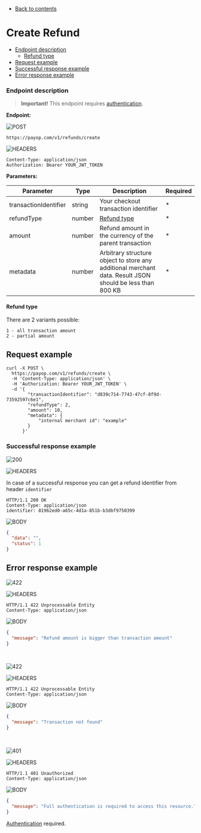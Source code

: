 * [Back to contents](../Readme.md#contents)

# Create Refund

* [Endpoint description](#endpoint-description)
    * [Refund type](#refund-type)
* [Request example](#request-example)
* [Successful response example](#successful-response-example)
* [Error response example](#error-response-example)

### Endpoint description

> **Important!** This endpoint requires [authentication](../Authentication/bearerAuthentication.md).

**Endpoint:**

![POST](https://img.shields.io/badge/-POST-green?style=for-the-badge)

```shell
https://payop.com/v1/refunds/create
```

![HEADERS](https://img.shields.io/badge/-HEADERS-yellowgreen?style=for-the-badge)

```shell
Content-Type: application/json
Authorization: Bearer YOUR_JWT_TOKEN
```

**Parameters:**

Parameter             | Type   | Description                                                                                              | Required |
----------------------|--------|----------------------------------------------------------------------------------------------------------|----------|
transactionIdentifier | string | Your checkout transaction identifier                                                                     | *        |
refundType            | number | [Refund type](#refund-type)                                                                               | *        |
amount                | number | Refund amount in the currency of the parent transaction                                                  | *        |
metadata              | number | Arbitrary structure object to store any additional merchant data. Result JSON should be less than 800 KB | *        |

#### Refund type

There are 2 variants possible:

```
1 - all transaction amount
2 - partial amount
``` 

## Request example

```shell
curl -X POST \
  https://payop.com/v1/refunds/create \
  -H 'Content-Type: application/json' \
  -H 'Authorization: Bearer YOUR_JWT_TOKEN' \
  -d '{
        "transactionIdentifier": "d839c714-7743-47cf-8f9d-73592597c6e1",
        "refundType": 2,
        "amount": 10,
        "metadata": {
            "internal merchant id": "example"
        }
      }'
```

### Successful response example

![200](https://img.shields.io/badge/200-OK-blue?style=for-the-badge)

![HEADERS](https://img.shields.io/badge/-HEADERS-yellowgreen?style=for-the-badge)

In case of a successful response you can get a refund identifier from header `identifier`

```shell
HTTP/1.1 200 OK
Content-Type: application/json
identifier: 81962ed0-a65c-4d1a-851b-b3dbf9750399
```

![BODY](https://img.shields.io/badge/-BODY-blueviolet?style=for-the-badge)

```json
{
  "data": "",
  "status": 1
}
```

## Error response example

![422](https://img.shields.io/badge/422-Unprocessable%20Entity-red?style=for-the-badge)

![HEADERS](https://img.shields.io/badge/-HEADERS-yellowgreen?style=for-the-badge)

```shell
HTTP/1.1 422 Unprocessable Entity
Content-Type: application/json
```

![BODY](https://img.shields.io/badge/-BODY-blueviolet?style=for-the-badge)

```json
{
  "message": "Refund amount is bigger than transaction amount"
}
```

<br>

![422](https://img.shields.io/badge/422-Unprocessable%20Entity-red?style=for-the-badge)

![HEADERS](https://img.shields.io/badge/-HEADERS-yellowgreen?style=for-the-badge)

```shell
HTTP/1.1 422 Unprocessable Entity
Content-Type: application/json
```

![BODY](https://img.shields.io/badge/-BODY-blueviolet?style=for-the-badge)

```json
{
  "message": "Transaction not found"
}
```

<br>

![401](https://img.shields.io/badge/401-Unauthorized-red?style=for-the-badge)

![HEADERS](https://img.shields.io/badge/-HEADERS-yellowgreen?style=for-the-badge)

```shell
HTTP/1.1 401 Unauthorized
Content-Type: application/json
```

![BODY](https://img.shields.io/badge/-BODY-blueviolet?style=for-the-badge)

```json
{
  "message": "Full authentication is required to access this resource."
}
```

[Authentication](../Authentication/bearerAuthentication.md) required.